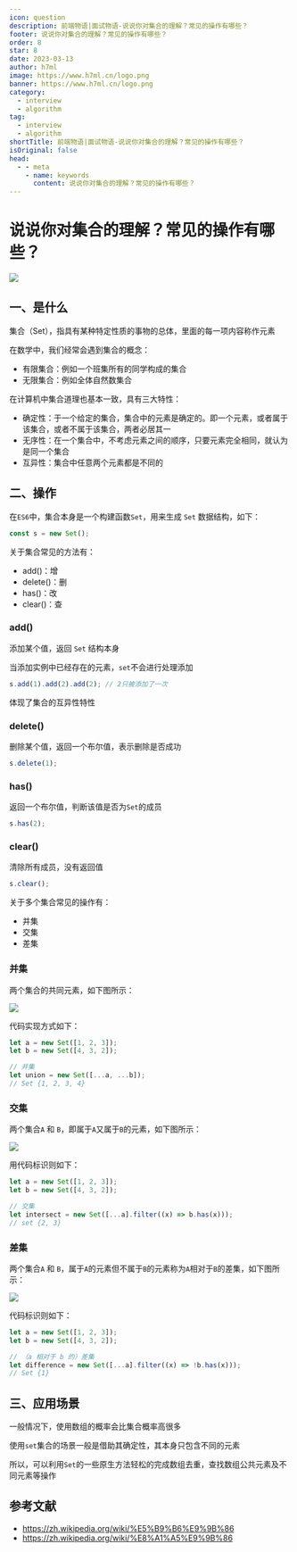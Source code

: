 ```yaml
---
icon: question
description: 前端物语|面试物语-说说你对集合的理解？常见的操作有哪些？
footer: 说说你对集合的理解？常见的操作有哪些？
order: 8
star: 8
date: 2023-03-13
author: h7ml
image: https://www.h7ml.cn/logo.png
banner: https://www.h7ml.cn/logo.png
category:
  - interview
  - algorithm
tag:
  - interview
  - algorithm
shortTitle: 前端物语|面试物语-说说你对集合的理解？常见的操作有哪些？
isOriginal: false
head:
  - - meta
    - name: keywords
      content: 说说你对集合的理解？常见的操作有哪些？
---
```


# 说说你对集合的理解？常见的操作有哪些？

![](https://static.h7ml.cn/vitepress/assets/images/interview/e3de7810-1d36-11ec-8e64-91fdec0f05a1.png)

## 一、是什么

集合（Set），指具有某种特定性质的事物的总体，里面的每一项内容称作元素

在数学中，我们经常会遇到集合的概念：

- 有限集合：例如一个班集所有的同学构成的集合
- 无限集合：例如全体自然数集合

在计算机中集合道理也基本一致，具有三大特性：

- 确定性：于一个给定的集合，集合中的元素是确定的。即一个元素，或者属于该集合，或者不属于该集合，两者必居其一
- 无序性：在一个集合中，不考虑元素之间的顺序，只要元素完全相同，就认为是同一个集合
- 互异性：集合中任意两个元素都是不同的

## 二、操作

在`ES6`中，集合本身是一个构建函数`Set`，用来生成 `Set` 数据结构，如下：

```js
const s = new Set();
```

关于集合常见的方法有：

- add()：增
- delete()：删
- has()：改
- clear()：查

### add()

添加某个值，返回 `Set` 结构本身

当添加实例中已经存在的元素，`set`不会进行处理添加

```js
s.add(1).add(2).add(2); // 2只被添加了一次
```

体现了集合的互异性特性

### delete()

删除某个值，返回一个布尔值，表示删除是否成功

```js
s.delete(1);
```

### has()

返回一个布尔值，判断该值是否为`Set`的成员

```js
s.has(2);
```

### clear()

清除所有成员，没有返回值

```js
s.clear();
```

关于多个集合常见的操作有：

- 并集
- 交集
- 差集

### 并集

两个集合的共同元素，如下图所示：

![](https://static.h7ml.cn/vitepress/assets/images/interview/ed96df50-1d36-11ec-a752-75723a64e8f5.png)

代码实现方式如下：

```js
let a = new Set([1, 2, 3]);
let b = new Set([4, 3, 2]);

// 并集
let union = new Set([...a, ...b]);
// Set {1, 2, 3, 4}
```

### 交集

两个集合`A` 和 `B`，即属于`A`又属于`B`的元素，如下图所示：

![](https://static.h7ml.cn/vitepress/assets/images/interview/f8a9cd80-1d36-11ec-a752-75723a64e8f5.png)

用代码标识则如下：

```js
let a = new Set([1, 2, 3]);
let b = new Set([4, 3, 2]);

// 交集
let intersect = new Set([...a].filter((x) => b.has(x)));
// set {2, 3}
```

### 差集

两个集合`A` 和 `B`，属于`A`的元素但不属于`B`的元素称为`A`相对于`B`的差集，如下图所示：

![](https://static.h7ml.cn/vitepress/assets/images/interview/0191c560-1d37-11ec-8e64-91fdec0f05a1.png)

代码标识则如下：

```js
let a = new Set([1, 2, 3]);
let b = new Set([4, 3, 2]);

// （a 相对于 b 的）差集
let difference = new Set([...a].filter((x) => !b.has(x)));
// Set {1}
```

## 三、应用场景

一般情况下，使用数组的概率会比集合概率高很多

使用`set`集合的场景一般是借助其确定性，其本身只包含不同的元素

所以，可以利用`Set`的一些原生方法轻松的完成数组去重，查找数组公共元素及不同元素等操作

## 参考文献

- <https://zh.wikipedia.org/wiki/%E5%B9%B6%E9%9B%86>
- <https://zh.wikipedia.org/wiki/%E8%A1%A5%E9%9B%86>
